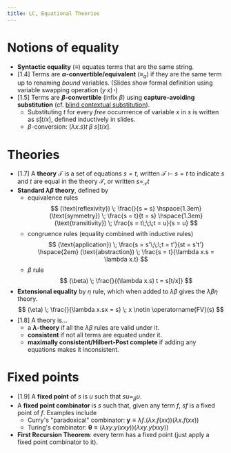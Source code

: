 ```yaml
---
title: LC, Equational Theories
---
```


# Notions of equality

* **Syntactic equality** ($\equiv$) equates terms that are the same string.
* [1.4] Terms are **$\alpha$-convertible/equivalent** ($\equiv_\alpha$) if they
  are the same term up to renaming *bound* variables. (Slides show formal
  definition using variable swapping operation $(y\;x)\,\boldsymbol\cdot$)
* [1.5] Terms are **$\beta$-convertible** (infix $\beta$) using
  **capture-avoiding substitution** (cf. [blind contextual
  substitution](syntax.html#contexts)).
	* Substituting $t$ for every *free* occurrrence of variable $x$ in $s$ is
	  written as $s[t/x]$, defined inductively in slides.
	* $\beta$-conversion: $(\lambda x.s)t \;\beta\; s[t/x]$.

# Theories

* [1.7] A **theory** $\mathcal T$ is a set of equations $s = t$, written
  $\mathcal T \vdash s = t$ to indicate $s$ and $t$ are equal in the theory
  $\mathcal T$, or written $s =_\mathcal T t$
* **Standard $\lambda\beta$ theory**, defined by
	* equivalence rules
$$
(\text{reflexivity}) \; \frac{}{s = s}
\hspace{1.3em}
(\text{symmetry}) \; \frac{s = t}{t = s}
\hspace{1.3em}
(\text{transitivity}) \; \frac{s = t\;\;\;t = u}{s = u}
$$
	* congruence rules (equality combined with inductive rules)
$$
(\text{application}) \; \frac{s = s'\;\;\;t = t'}{st = s't'}
\hspace{2em}
(\text{abstraction}) \; \frac{s = t}{\lambda x.s = \lambda x.t}
$$
	* $\beta$ rule
$$
(\beta) \; \frac{}{(\lambda x.s) t = s[t/x]}
$$
* **Extensional equality** by $\eta$ rule, which when added to $\lambda\beta$
  gives the $\lambda\beta\eta$ theory.
$$
(\eta) \; \frac{}{\lambda x.sx = s} \; x \notin \operatorname{FV}(s)
$$
* [1.8] A theory is...
	* a **$\lambda$-theory** if all the $\lambda\beta$ rules are valid under it.
	* **consistent** if not all terms are equated under it.
	* **maximally consistent/Hilbert-Post complete** if adding any equations
	  makes it inconsistent.

# Fixed points

* [1.9] A **fixed point** of $s$ is $u$ such that $s u =_\beta u$.
* A **fixed point combinator** is $s$ such that, given any term $f$, $sf$ is a
  fixed point of $f$. Examples include
	* Curry's "paradoxical" combinator:
	  $\mathbf y \equiv \lambda f.(\lambda x.f(xx))(\lambda x.f(xx))$
	* Turing's combinator:
	  $\bm \theta \equiv (\lambda xy.y(xxy))(\lambda xy.y(xxy))$
* **First Recursion Theorem**: every term has a fixed point (just apply a fixed
  point combinator to it).
